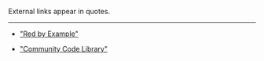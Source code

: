 External links appear in quotes.
***


* ["Red by Example"](http://www.red-by-example.org/index.html)

* ["Community Code Library"](https://github.com/red/code)